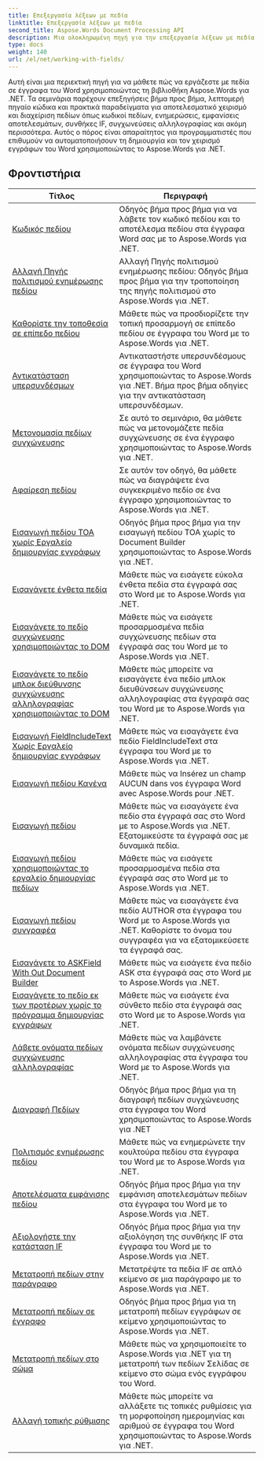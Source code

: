 ```yaml
---
title: Επεξεργασία λέξεων με πεδία
linktitle: Επεξεργασία λέξεων με πεδία
second_title: Aspose.Words Document Processing API
description: Μια ολοκληρωμένη πηγή για την επεξεργασία λέξεων με πεδία σε έγγραφα του Word χρησιμοποιώντας το Aspose.Words για .NET. Σεμινάρια, παραδείγματα και λεπτομερείς επεξηγήσεις.
type: docs
weight: 140
url: /el/net/working-with-fields/
---
```

Αυτή είναι μια περιεκτική πηγή για να μάθετε πώς να εργάζεστε με πεδία σε έγγραφα του Word χρησιμοποιώντας τη βιβλιοθήκη Aspose.Words για .NET. Τα σεμινάρια παρέχουν επεξηγήσεις βήμα προς βήμα, λεπτομερή πηγαίο κώδικα και πρακτικά παραδείγματα για αποτελεσματικό χειρισμό και διαχείριση πεδίων όπως κωδικοί πεδίων, ενημερώσεις, εμφανίσεις αποτελεσμάτων, συνθήκες IF, συγχωνεύσεις αλληλογραφίας και ακόμη περισσότερα. Αυτός ο πόρος είναι απαραίτητος για προγραμματιστές που επιθυμούν να αυτοματοποιήσουν τη δημιουργία και τον χειρισμό εγγράφων του Word χρησιμοποιώντας το Aspose.Words για .NET.

 ## Φροντιστήρια
| Τίτλος | Περιγραφή |
| --- | --- |
| [Κωδικός πεδίου](./field-code/) | Οδηγός βήμα προς βήμα για να λάβετε τον κωδικό πεδίου και το αποτέλεσμα πεδίου στα έγγραφα Word σας με το Aspose.Words για .NET. |
| [Αλλαγή Πηγής πολιτισμού ενημέρωσης πεδίου](./change-field-update-culture-source/) | Αλλαγή Πηγής πολιτισμού ενημέρωσης πεδίου: Οδηγός βήμα προς βήμα για την τροποποίηση της πηγής πολιτισμού στο Aspose.Words για .NET.|
| [Καθορίστε την τοποθεσία σε επίπεδο πεδίου](./specify-locale-at-field-level/) | Μάθετε πώς να προσδιορίζετε την τοπική προσαρμογή σε επίπεδο πεδίου σε έγγραφα του Word με το Aspose.Words για .NET. |
| [Αντικατάσταση υπερσυνδέσμων](./replace-hyperlinks/) | Αντικαταστήστε υπερσυνδέσμους σε έγγραφα του Word χρησιμοποιώντας το Aspose.Words για .NET. Βήμα προς βήμα οδηγίες για την αντικατάσταση υπερσυνδέσμων. |
| [Μετονομασία πεδίων συγχώνευσης](./rename-merge-fields/) | Σε αυτό το σεμινάριο, θα μάθετε πώς να μετονομάζετε πεδία συγχώνευσης σε ένα έγγραφο χρησιμοποιώντας το Aspose.Words για .NET. |
| [Αφαίρεση πεδίου](./remove-field/) | Σε αυτόν τον οδηγό, θα μάθετε πώς να διαγράψετε ένα συγκεκριμένο πεδίο σε ένα έγγραφο χρησιμοποιώντας το Aspose.Words για .NET. |
| [Εισαγωγή πεδίου TOA χωρίς Εργαλείο δημιουργίας εγγράφων](./insert-toafield-without-document-builder/) | Οδηγός βήμα προς βήμα για την εισαγωγή πεδίου TOA χωρίς το Document Builder χρησιμοποιώντας το Aspose.Words για .NET. |
| [Εισαγάγετε ένθετα πεδία](./insert-nested-fields/) | Μάθετε πώς να εισάγετε εύκολα ένθετα πεδία στα έγγραφά σας στο Word με το Aspose.Words για .NET. |
| [Εισαγάγετε το πεδίο συγχώνευσης χρησιμοποιώντας το DOM](./insert-merge-field-using-dom/) | Μάθετε πώς να εισάγετε προσαρμοσμένα πεδία συγχώνευσης πεδίων στα έγγραφά σας του Word με το Aspose.Words για .NET. |
| [Εισαγάγετε το πεδίο μπλοκ διεύθυνσης συγχώνευσης αλληλογραφίας χρησιμοποιώντας το DOM](./insert-mail-merge-address-block-field-using-dom/) | Μάθετε πώς μπορείτε να εισαγάγετε ένα πεδίο μπλοκ διευθύνσεων συγχώνευσης αλληλογραφίας στα έγγραφά σας του Word με το Aspose.Words για .NET. |
| [Εισαγωγή FieldIncludeText Χωρίς Εργαλείο δημιουργίας εγγράφων](./insert-field-include-text-without-document-builder/) | Μάθετε πώς να εισαγάγετε ένα πεδίο FieldIncludeText στα έγγραφα του Word με το Aspose.Words για .NET. |
| [Εισαγωγή πεδίου Κανένα](./insert-field-none/) | Μάθετε πώς να Insérez un champ AUCUN dans vos έγγραφα Word avec Aspose.Words pour .NET. |
| [Εισαγωγή πεδίου](./insert-field/) | Μάθετε πώς να εισαγάγετε ένα πεδίο στα έγγραφά σας στο Word με το Aspose.Words για .NET. Εξατομικεύστε τα έγγραφά σας με δυναμικά πεδία. |
| [Εισαγωγή πεδίου χρησιμοποιώντας το εργαλείο δημιουργίας πεδίων](./insert-field-using-field-builder/) | Μάθετε πώς να εισάγετε προσαρμοσμένα πεδία στα έγγραφά σας στο Word με το Aspose.Words για .NET. |
| [Εισαγωγή πεδίου συγγραφέα](./insert-author-field/) | Μάθετε πώς να εισαγάγετε ένα πεδίο AUTHOR στα έγγραφα του Word με το Aspose.Words για .NET. Καθορίστε το όνομα του συγγραφέα για να εξατομικεύσετε τα έγγραφά σας. |
| [Εισαγάγετε το ASKField With Out Document Builder](./insert-askfield-with-out-document-builder/) | Μάθετε πώς να εισάγετε ένα πεδίο ASK στα έγγραφά σας στο Word με το Aspose.Words για .NET. |
| [Εισαγάγετε το πεδίο εκ των προτέρων χωρίς το πρόγραμμα δημιουργίας εγγράφων](./insert-advance-field-with-out-document-builder/) | Μάθετε πώς να εισάγετε ένα σύνθετο πεδίο στα έγγραφά σας στο Word με το Aspose.Words για .NET. |
| [Λάβετε ονόματα πεδίων συγχώνευσης αλληλογραφίας](./get-mail-merge-field-names/) | Μάθετε πώς να λαμβάνετε ονόματα πεδίων συγχώνευσης αλληλογραφίας στα έγγραφα του Word με το Aspose.Words για .NET. |
| [Διαγραφή Πεδίων](./delete-fields/) | Οδηγός βήμα προς βήμα για τη διαγραφή πεδίων συγχώνευσης στα έγγραφα του Word χρησιμοποιώντας το Aspose.Words για .NET |
| [Πολιτισμός ενημέρωσης πεδίου](./field-update-culture/) | Μάθετε πώς να ενημερώνετε την κουλτούρα πεδίου στα έγγραφα του Word με το Aspose.Words για .NET. |
| [Αποτελέσματα εμφάνισης πεδίου](./field-display-results/) | Οδηγός βήμα προς βήμα για την εμφάνιση αποτελεσμάτων πεδίων στα έγγραφα του Word με το Aspose.Words για .NET. |
| [Αξιολογήστε την κατάσταση IF](./evaluate-ifcondition/) | Οδηγός βήμα προς βήμα για την αξιολόγηση της συνθήκης IF στα έγγραφα του Word με το Aspose.Words για .NET. |
| [Μετατροπή πεδίων στην παράγραφο](./convert-fields-in-paragraph/) | Μετατρέψτε τα πεδία IF σε απλό κείμενο σε μια παράγραφο με το Aspose.Words για .NET. |
| [Μετατροπή πεδίων σε έγγραφο](./convert-fields-in-document/) | Οδηγός βήμα προς βήμα για τη μετατροπή πεδίων εγγράφων σε κείμενο χρησιμοποιώντας το Aspose.Words για .NET. |
| [Μετατροπή πεδίων στο σώμα](./convert-fields-in-body/) | Μάθετε πώς να χρησιμοποιείτε το Aspose.Words για .NET για τη μετατροπή των πεδίων Σελίδας σε κείμενο στο σώμα ενός εγγράφου του Word. |
| [Αλλαγή τοπικής ρύθμισης](./change-locale/) | Μάθετε πώς μπορείτε να αλλάξετε τις τοπικές ρυθμίσεις για τη μορφοποίηση ημερομηνίας και αριθμού σε έγγραφα του Word χρησιμοποιώντας το Aspose.Words για .NET. |